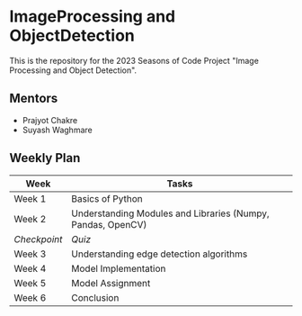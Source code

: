 # ImageProcessing and ObjectDetection
This is the repository for the 2023 Seasons of Code Project "Image Processing and Object Detection".

## Mentors
- Prajyot Chakre
- Suyash Waghmare

## Weekly Plan
| Week | Tasks |
| --- | --- |
| Week 1 | Basics of Python |
| Week 2 | Understanding Modules and Libraries (Numpy, Pandas, OpenCV) |
| *_Checkpoint_* | _Quiz_ |
| Week 3 | Understanding edge detection algorithms |
| Week 4 | Model Implementation |
| Week 5 | Model Assignment |
| Week 6 | Conclusion |
